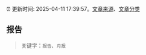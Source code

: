 :alarm_clock: 更新时间: 2025-04-11 17:39:57。[文章来源](/README.md)、[文章分类](/TAGS.md)

## 报告


> 关键字：`报告`、`月报`



